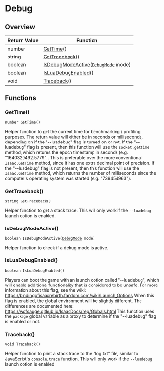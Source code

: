 # Debug

## Overview

| Return Value | Function |
| - | - |
| number | [GetTime](debug.md#gettime)() |
| string | [GetTraceback](debug.md#gettraceback)() |
| boolean | [IsDebugModeActive](debug.md#isdebugmodeactive)([`DebugMode`](../custom-enums/debugmode.md) mode) |
| boolean | [IsLuaDebugEnabled](debug.md#isluadebugenabled)() |
| void | [Traceback](debug.md#traceback)() |

## Functions

### GetTime()

`number GetTime()`

Helper function to get the current time for benchmarking / profiling purposes. 
The return value will either be in seconds or milliseconds, depending on if the "--luadebug" flag is turned on or not. 
If the "--luadebug" flag is present, then this function will use the `socket.gettime` method, which returns the epoch timestamp in seconds (e.g. "1640320492.5779"). This is preferable over the more conventional `Isaac.GetTime` method, since it has one extra decimal point of precision. 
If the "--luadebug" flag is not present, then this function will use the `Isaac.GetTime` method, which returns the number of milliseconds since the computer's operating system was started (e.g. "739454963"). 

### GetTraceback()

`string GetTraceback()`

Helper function to get a stack trace. 
This will only work if the `--luadebug` launch option is enabled. 

### IsDebugModeActive()

`boolean IsDebugModeActive(`[`DebugMode`](../custom-enums/debugmode.md)` mode)`

Helper function to check if a debug mode is active. 

### IsLuaDebugEnabled()

`boolean IsLuaDebugEnabled()`

Players can boot the game with an launch option called "--luadebug", which will enable additional functionality that is considered to be unsafe. For more information about this flag, see the wiki: https://bindingofisaacrebirth.fandom.com/wiki/Launch_Options 
When this flag is enabled, the global environment will be slightly different. The differences are documented here: https://wofsauge.github.io/IsaacDocs/rep/Globals.html 
This function uses the `package` global variable as a proxy to determine if the "--luadebug" flag is enabled or not. 

### Traceback()

`void Traceback()`

Helper function to print a stack trace to the "log.txt" file, similar to JavaScript's `console.trace` function. This will only work if the `--luadebug` launch option is enabled 

